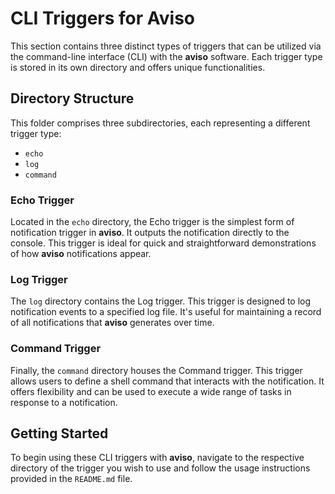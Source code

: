 # CLI Triggers for Aviso

This section contains three distinct types of triggers that can be utilized via the command-line interface (CLI) with the **aviso** software. Each trigger type is stored in its own directory and offers unique functionalities.

## Directory Structure

This folder comprises three subdirectories, each representing a different trigger type:

- `echo`
- `log`
- `command`

### Echo Trigger

Located in the `echo` directory, the Echo trigger is the simplest form of notification trigger in **aviso**. It outputs the notification directly to the console. This trigger is ideal for quick and straightforward demonstrations of how **aviso** notifications appear.

### Log Trigger

The `log` directory contains the Log trigger. This trigger is designed to log notification events to a specified log file. It's useful for maintaining a record of all notifications that **aviso** generates over time.

### Command Trigger

Finally, the `command` directory houses the Command trigger. This trigger allows users to define a shell command that interacts with the notification. It offers flexibility and can be used to execute a wide range of tasks in response to a notification.

## Getting Started

To begin using these CLI triggers with **aviso**, navigate to the respective directory of the trigger you wish to use and follow the usage instructions provided in the `README.md` file.
